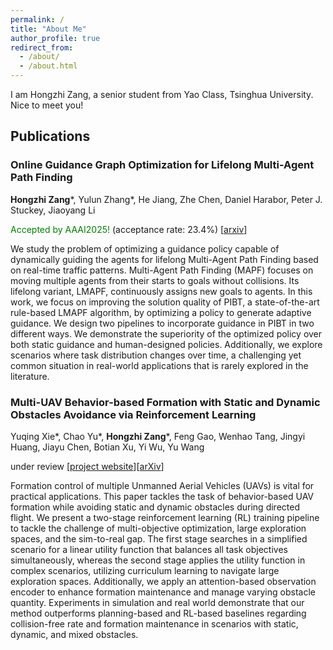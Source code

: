 ```yaml
---
permalink: /
title: "About Me"
author_profile: true
redirect_from: 
  - /about/
  - /about.html
---
```


I am Hongzhi Zang, a senior student from Yao Class, Tsinghua University. Nice to meet you!

## Publications
### Online Guidance Graph Optimization for Lifelong Multi-Agent Path Finding

**Hongzhi Zang**\*, Yulun Zhang\*, He Jiang, Zhe Chen, Daniel Harabor, Peter J. Stuckey, Jiaoyang Li

<font color="green">Accepted by AAAI2025!</font> (acceptance rate: 23.4%) [[arxiv](https://arxiv.org/abs/2411.16506)]

We study the problem of optimizing a guidance policy capable of dynamically guiding the agents for lifelong Multi-Agent Path Finding based on real-time traffic patterns. Multi-Agent Path Finding (MAPF) focuses on moving multiple agents from their starts to goals without collisions. Its lifelong variant, LMAPF, continuously assigns new goals to agents. In this work, we focus on improving the solution quality of PIBT, a state-of-the-art rule-based LMAPF algorithm, by optimizing a policy to generate adaptive guidance. We design two pipelines to incorporate guidance in PIBT in two different ways. We demonstrate the superiority of the optimized policy over both static guidance and human-designed policies. Additionally, we explore scenarios where task distribution changes over time, a challenging yet common situation in real-world applications that is rarely explored in the literature.

### Multi-UAV Behavior-based Formation with Static and Dynamic Obstacles Avoidance via Reinforcement Learning 

Yuqing Xie\*, Chao Yu\*, **Hongzhi Zang**\*, Feng Gao, Wenhao Tang, Jingyi Huang, Jiayu Chen, Botian Xu, Yi Wu, Yu Wang

under review [[project website](https://sites.google.com/view/uav-formation-with-avoidance)][[arXiv](https://arxiv.org/abs/2410.18495)]

Formation control of multiple Unmanned Aerial Vehicles (UAVs) is vital for practical applications.  This paper tackles the task of behavior-based UAV formation while avoiding static and dynamic obstacles during directed flight. We present a two-stage reinforcement learning (RL) training pipeline to tackle the challenge of multi-objective optimization, large exploration spaces, and the sim-to-real gap. The first stage searches in a simplified scenario for a linear utility function that balances all task objectives simultaneously, whereas the second stage applies the utility function in complex scenarios, utilizing curriculum learning to navigate large exploration spaces. Additionally, we apply an attention-based observation encoder to enhance formation maintenance and manage varying obstacle quantity. Experiments in simulation and real world demonstrate that our method outperforms planning-based and RL-based baselines regarding collision-free rate and formation maintenance in scenarios with static, dynamic, and mixed obstacles.